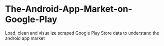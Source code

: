 # The-Android-App-Market-on-Google-Play
Load, clean and visualize scraped Google Play Store data to understand the android app market
